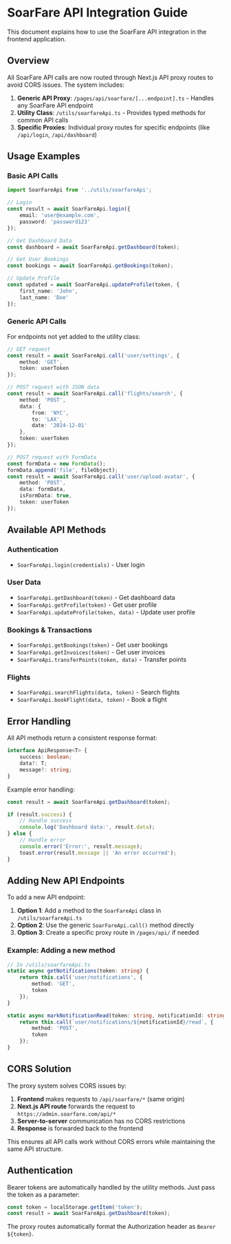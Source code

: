 # SoarFare API Integration Guide

This document explains how to use the SoarFare API integration in the frontend application.

## Overview

All SoarFare API calls are now routed through Next.js API proxy routes to avoid CORS issues. The system includes:

1. **Generic API Proxy**: `/pages/api/soarfare/[...endpoint].ts` - Handles any SoarFare API endpoint
2. **Utility Class**: `/utils/soarfareApi.ts` - Provides typed methods for common API calls
3. **Specific Proxies**: Individual proxy routes for specific endpoints (like `/api/login`, `/api/dashboard`)

## Usage Examples

### Basic API Calls

```typescript
import SoarFareApi from '../utils/soarfareApi';

// Login
const result = await SoarFareApi.login({
    email: 'user@example.com',
    password: 'password123'
});

// Get Dashboard Data
const dashboard = await SoarFareApi.getDashboard(token);

// Get User Bookings
const bookings = await SoarFareApi.getBookings(token);

// Update Profile
const updated = await SoarFareApi.updateProfile(token, {
    first_name: 'John',
    last_name: 'Doe'
});
```

### Generic API Calls

For endpoints not yet added to the utility class:

```typescript
// GET request
const result = await SoarFareApi.call('user/settings', {
    method: 'GET',
    token: userToken
});

// POST request with JSON data
const result = await SoarFareApi.call('flights/search', {
    method: 'POST',
    data: { 
        from: 'NYC', 
        to: 'LAX',
        date: '2024-12-01'
    },
    token: userToken
});

// POST request with FormData
const formData = new FormData();
formData.append('file', fileObject);
const result = await SoarFareApi.call('user/upload-avatar', {
    method: 'POST',
    data: formData,
    isFormData: true,
    token: userToken
});
```

## Available API Methods

### Authentication
- `SoarFareApi.login(credentials)` - User login

### User Data
- `SoarFareApi.getDashboard(token)` - Get dashboard data
- `SoarFareApi.getProfile(token)` - Get user profile
- `SoarFareApi.updateProfile(token, data)` - Update user profile

### Bookings & Transactions
- `SoarFareApi.getBookings(token)` - Get user bookings
- `SoarFareApi.getInvoices(token)` - Get user invoices
- `SoarFareApi.transferPoints(token, data)` - Transfer points

### Flights
- `SoarFareApi.searchFlights(data, token)` - Search flights
- `SoarFareApi.bookFlight(data, token)` - Book a flight

## Error Handling

All API methods return a consistent response format:

```typescript
interface ApiResponse<T> {
    success: boolean;
    data?: T;
    message?: string;
}
```

Example error handling:

```typescript
const result = await SoarFareApi.getDashboard(token);

if (result.success) {
    // Handle success
    console.log('Dashboard data:', result.data);
} else {
    // Handle error
    console.error('Error:', result.message);
    toast.error(result.message || 'An error occurred');
}
```

## Adding New API Endpoints

To add a new API endpoint:

1. **Option 1**: Add a method to the `SoarFareApi` class in `/utils/soarfareApi.ts`
2. **Option 2**: Use the generic `SoarFareApi.call()` method directly
3. **Option 3**: Create a specific proxy route in `/pages/api/` if needed

### Example: Adding a new method

```typescript
// In /utils/soarfareApi.ts
static async getNotifications(token: string) {
    return this.call('user/notifications', {
        method: 'GET',
        token
    });
}

static async markNotificationRead(token: string, notificationId: string) {
    return this.call(`user/notifications/${notificationId}/read`, {
        method: 'POST',
        token
    });
}
```

## CORS Solution

The proxy system solves CORS issues by:

1. **Frontend** makes requests to `/api/soarfare/*` (same origin)
2. **Next.js API route** forwards the request to `https://admin.soarfare.com/api/*`
3. **Server-to-server** communication has no CORS restrictions
4. **Response** is forwarded back to the frontend

This ensures all API calls work without CORS errors while maintaining the same API structure.

## Authentication

Bearer tokens are automatically handled by the utility methods. Just pass the token as a parameter:

```typescript
const token = localStorage.getItem('token');
const result = await SoarFareApi.getDashboard(token);
```

The proxy routes automatically format the Authorization header as `Bearer ${token}`.
